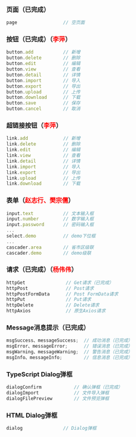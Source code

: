 ### 页面（已完成）
```javascript
page                 // 空页面
```

### 按钮（已完成）（<font color=red>李萍</font>）
```javascript
button.add           // 新增
button.delete        // 删除
button.edit          // 编辑
button.view          // 查看 
button.detail        // 详情
button.import        // 导入
button.export        // 导出
button.upload        // 上传 
button.download      // 下载
button.save          // 保存
button.cancel        // 取消
```

### 超链接按钮（<font color=red>李萍</font>）
```javascript
link.add             // 新增
link.delete          // 删除
link.edit            // 编辑
link.view            // 查看
link.detail          // 详情
link.import          // 导入
link.export          // 导出
link.upload          // 上传
link.download        // 下载
```

### 表单（<font color=red>赵志行、樊宗儒</font>）
```javascript
input.text           // 文本输入框
input.number         // 数字输入框
input.password       // 密码输入框
...
select.demo          // demo下位框
...
cascader.area        // 省市区级联
cascader.demo        // demo级联
```


### 请求（已完成）（<font color=red>杨伟伟</font>）
```javascript
httpGet               // Get请求（已完成）
httpPost              // Post请求
httpPostFormData      // Post FormData请求
httpPut               // Put请求
httpDelete            // Delete请求
httpAxios             // 原生Axios请求
```

### Message消息提示（已完成）
```javascript
msgSuccess、messageSuccess;  // 成功消息（已完成）
msgError、messageError;      // 错误消息（已完成）
msgWarning、messageWarning;  // 警告消息（已完成）
msgInfo、messageInfo;        // 信息消息（已完成）
```

### TypeScript Dialog弹框
```javascript
dialogConfirm            // 确认弹框（已完成）
dialogImport             // 文件导入弹框
dialogFilePreview        // 文件预览弹框
```

### HTML Dialog弹框
```javascript
dialog               // Dialog弹框
```
